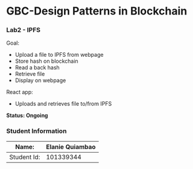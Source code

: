 
GBC-Design Patterns in Blockchain
===================================
### Lab2 - IPFS

Goal:
* Upload a file to IPFS from webpage
* Store hash on blockchain
* Read a back hash
* Retrieve file
* Display on webpage

React app:
* Uploads and retrieves file to/from IPFS

**Status: Ongoing** 

### Student Information

Name:       | Elanie Quiambao 
------------|------------
Student Id: | 101339344
